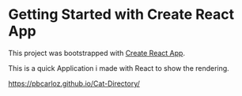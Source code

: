 # Getting Started with Create React App

This project was bootstrapped with [Create React App](https://github.com/facebook/create-react-app).

This is a quick Application i made with React to show the rendering.

https://pbcarloz.github.io/Cat-Directory/


